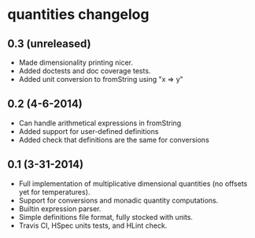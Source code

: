 quantities changelog
====================

0.3 (unreleased)
----------------

- Made dimensionality printing nicer.
- Added doctests and doc coverage tests.
- Added unit conversion to fromString using "x => y"


0.2 (4-6-2014)
--------------

- Can handle arithmetical expressions in fromString
- Added support for user-defined definitions
- Added check that definitions are the same for conversions


0.1 (3-31-2014)
---------------

- Full implementation of multiplicative dimensional quantities (no offsets yet
  for temperatures).
- Support for conversions and monadic quantity computations.
- Builtin expression parser.
- Simple definitions file format, fully stocked with units.
- Travis CI, HSpec units tests, and HLint check.
